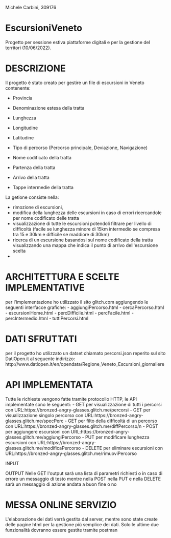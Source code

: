 Michele Carbini, 309176
# EscursioniVeneto
Progetto per sessione estiva piattaforme digitali e per la gestione del territori (10/06/2022).

<h1>DESCRIZIONE</h1>
Il progetto è stato creato per gestire un file di escursioni in Veneto contenente:

  - Provincia
  
  - Denominazione estesa della tratta

  - Lunghezza

  - Longitudine

  - Latitudine

  - Tipo di percorso (Percorso principale, Deviazione, Navigazione)

  - Nome codificato della tratta

  - Partenza della tratta

  - Arrivo della tratta

  - Tappe intermedie della tratta

La getione consiste nella:

  - rimozione di escursioni, 
  - modifica della lunghezza delle escursioni in caso di errori ricercandole per nome codificato delle tratta
  - visualizzazione di tutte le escursioni potendoli filtrare per livello di difficoltà (facile se lunghezza minore di 15km intermedio se compresa tra 15 e 30km e difficile se maddiore di 30km)
  - ricerca di un escursione basandosi sul nome codificato della tratta visualizzando una mappa che indica il punto di arrivo dell'escursione scelta 
  - 
<h1>ARCHITETTURA E SCELTE IMPLEMENTATIVE</h1>
per l'implementazione ho utilizzato il sito glitch.com aggiungendo le seguenti interfacce grafiche:
  - aggiungiPercorso.html
  - cercaPercorso.html 
  - escursioniHome.html 
  - percDifficile.html 
  - percFacile.html 
  - percIntermedio.html 
  - tuttiPercorsi.html 
  
<h1>DATI SFRUTTATI</h1>
per il progetto ho utilizzato un datset chiamato percorsi.json reperito sul sito DatiOpen.it al seguente indirizzo:  http://www.datiopen.it/en/opendata/Regione_Veneto_Escursioni_giornaliere 

<h1>API IMPLEMENTATA</h1>
Tutte le richieste vengono fatte tramite protocollo HTTP, le API implementate sono le seguenti:
- GET per visualizzazione di tutti i percorsi con URL:https://bronzed-angry-glasses.glitch.me/percorsi
- GET per visualizzazione singolo percorso con URL:https://bronzed-angry-glasses.glitch.me/specPerc
- GET per filto della difficoltà di un percorso con URL:https://bronzed-angry-glasses.glitch.me/diffPercorso/n
- POST per aggiungere escursioni con URL:https://bronzed-angry-glasses.glitch.me/aggiungiPercorso
- PUT per modificare lunghezza escursioni con URL:https://bronzed-angry-glasses.glitch.me/modificaPercorso
- DELETE per eliminare escursioni con URL:https://bronzed-angry-glasses.glitch.me/rimuoviPercorso

INPUT

OUTPUT
Nelle GET l'output sarà una lista di parametri richiesti o in caso di errore un messaggio di testo mentre nella POST nella PUT e nella DELETE sarà un messaggio di azione andata a buon fine o no 

<h1>MESSA ONLINE SERVIZIO</h1>
L'elaborazione dei dati verrà gestita dal server, mentre sono state create delle pagine html per la gestione più semplice dei dati.
Solo le ultime due funzionalità dovranno essere gestite tramite postman

